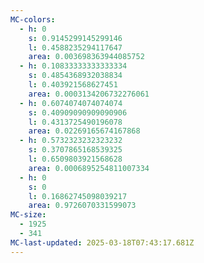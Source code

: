```yaml
---
MC-colors:
  - h: 0
    s: 0.9145299145299146
    l: 0.4588235294117647
    area: 0.003698363944085752
  - h: 0.10833333333333334
    s: 0.4854368932038834
    l: 0.403921568627451
    area: 0.0003134206732276061
  - h: 0.6074074074074074
    s: 0.40909090909090906
    l: 0.4313725490196078
    area: 0.02269165674167868
  - h: 0.5732323232323232
    s: 0.3707865168539325
    l: 0.6509803921568628
    area: 0.0006895254811007334
  - h: 0
    s: 0
    l: 0.16862745098039217
    area: 0.9726070331599073
MC-size:
  - 1925
  - 341
MC-last-updated: 2025-03-18T07:43:17.681Z
---
```

